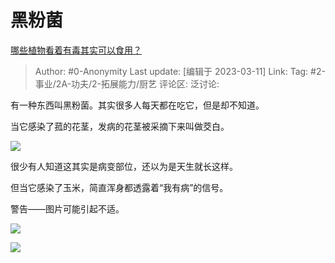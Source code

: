 # 黑粉菌
[哪些植物看着有毒其实可以食用？](https://www.zhihu.com/question/588149838/answer/2931222016)

> Author: #0-Anonymity
> Last update: [编辑于 2023-03-11]
> Link:
> Tag: #2-事业/2A-功夫/2-拓展能力/厨艺
> 评论区:
> 泛讨论:

有一种东西叫黑粉菌。其实很多人每天都在吃它，但是却不知道。

当它感染了菰的花茎，发病的花茎被采摘下来叫做茭白。

![](https://pic1.zhimg.com/50/v2-2438f654ec377cbda9017c5a910ef211_720w.jpg?source=1940ef5c)

很少有人知道这其实是病变部位，还以为是天生就长这样。

但当它感染了玉米，简直浑身都透露着“我有病”的信号。

警告——图片可能引起不适。

![](https://pic1.zhimg.com/50/v2-ee63274547c730fba0999c0233ce3d82_720w.jpg?source=1940ef5c)

![](https://picx.zhimg.com/50/v2-095273273a12dcdb92a43396fc4e78d8_720w.jpg?source=1940ef5c)
